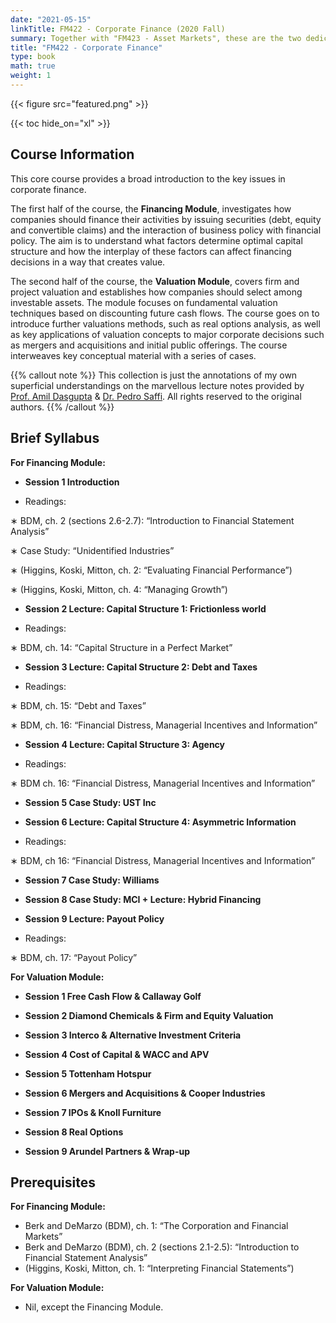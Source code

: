 ```yaml
---
date: "2021-05-15"
linkTitle: FM422 - Corporate Finance (2020 Fall)
summary: Together with "FM423 - Asset Markets", these are the two dedicated core courses in the first term of LSE's flagship MSc Finance (FPE) Program.
title: "FM422 - Corporate Finance"
type: book
math: true
weight: 1
---
```


{{< figure src="featured.png" >}}

{{< toc hide_on="xl" >}}

## Course Information


This core course provides a broad introduction to the key issues in corporate finance. 

The first half of the course, the **Financing Module**, investigates how companies should finance their activities by issuing securities (debt, equity and convertible claims) and the interaction of business policy with financial policy. The aim is to understand what factors determine optimal capital structure and how the interplay of these factors can affect financing decisions in a way that creates value. 

The second half of the course, the **Valuation Module**, covers firm and project valuation and establishes how companies should select among investable assets. The module focuses on fundamental valuation techniques based on discounting future cash flows. The course goes on to introduce further valuations methods, such as real options analysis, as well as key applications of valuation concepts to major corporate decisions such as mergers and acquisitions and initial public offerings. The course interweaves key conceptual material with a series of cases.

{{% callout note %}}
This collection is just the annotations of my own superficial understandings on the marvellous lecture notes provided by [Prof. Amil Dasgupta](https://personal.lse.ac.uk/dasgupt2/) & [Dr. Pedro Saffi](https://pedrosaffi.com/). All rights reserved to the original authors. 
{{% /callout %}}

## Brief Syllabus


**For Financing Module:**

* **Session 1 Introduction**

- Readings:

∗ BDM, ch. 2 (sections 2.6-2.7): “Introduction to Financial Statement Analysis”

∗ Case Study: “Unidentified Industries”

∗ (Higgins, Koski, Mitton, ch. 2:  “Evaluating Financial Performance”)

∗ (Higgins, Koski, Mitton, ch. 4: “Managing Growth”)

* **Session 2 Lecture: Capital Structure 1: Frictionless world**

- Readings:

∗ BDM, ch.  14:  “Capital Structure in a Perfect Market”

*	**Session 3 Lecture: Capital Structure 2: Debt and Taxes**

- Readings:

∗ BDM, ch. 15: “Debt and Taxes”

∗ BDM, ch. 16: “Financial Distress, Managerial Incentives and Information”

*	**Session 4 Lecture: Capital Structure 3: Agency**

- Readings:

∗ BDM ch. 16: “Financial Distress, Managerial Incentives and Information”

*	**Session 5 Case Study: UST Inc**

*	**Session 6 Lecture: Capital Structure 4: Asymmetric Information**

- Readings:

∗ BDM, ch 16: “Financial Distress, Managerial Incentives and Information”

*	**Session 7 Case Study: Williams**

*	**Session 8 Case Study: MCI + Lecture: Hybrid Financing**

*	**Session 9 Lecture: Payout Policy**

- Readings:

∗ BDM, ch. 17: “Payout Policy”



**For Valuation Module:**

*	**Session 1	Free Cash Flow & Callaway Golf**

*	**Session 2	Diamond Chemicals & Firm and Equity Valuation**

*	**Session 3	Interco & Alternative Investment Criteria**

*	**Session 4	Cost of Capital & WACC and APV**

*	**Session 5	Tottenham Hotspur**

*	**Session 6	Mergers and Acquisitions & Cooper Industries**

*	**Session 7	IPOs & Knoll Furniture**

*	**Session 8	Real Options**

*	**Session 9	Arundel Partners & Wrap-up**



## Prerequisites


**For Financing Module:**

- Berk and DeMarzo (BDM), ch. 1: “The Corporation and Financial Markets”
- Berk and DeMarzo (BDM), ch. 2 (sections 2.1-2.5): “Introduction to Financial Statement Analysis”
- (Higgins, Koski, Mitton, ch. 1: “Interpreting Financial Statements”)

**For Valuation Module:**

- Nil, except the Financing Module.
